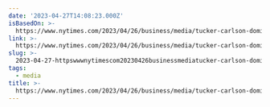 ```yaml
---
date: '2023-04-27T14:08:23.000Z'
isBasedOn: >-
  https://www.nytimes.com/2023/04/26/business/media/tucker-carlson-dominion-fox-news.html
link: >-
  https://www.nytimes.com/2023/04/26/business/media/tucker-carlson-dominion-fox-news.html
slug: >-
  2023-04-27-httpswwwnytimescom20230426businessmediatucker-carlson-dominion-fox-newshtml
tags:
  - media
title: >-
  https://www.nytimes.com/2023/04/26/business/media/tucker-carlson-dominion-fox-news.html
---
```


